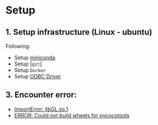 # Setup
## 1. Setup infrastructure (Linux - ubuntu)
Following:
- Setup [miniconda](https://www.cyberithub.com/how-to-install-miniconda-on-ubuntu-20-04-lts-focal-fossa/)
- Setup [`git`]
- Setup `Docker`
- Setup [ODBC Driver](https://itslinuxfoss.com/install-microsoft-odbc-driver-sql-server/)

## 3. Encounter error:
- [ImportError: libGL.so.1](https://stackoverflow.com/questions/55313610/importerror-libgl-so-1-cannot-open-shared-object-file-no-such-file-or-directo)
- [ERROR: Could not build wheels for pycocotools](https://stackoverflow.com/questions/72611914/error-could-not-build-wheels-for-pycocotools-which-is-required-to-install-pypr)